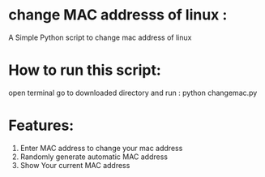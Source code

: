 # change MAC addresss of linux :
A Simple Python script to change mac address of linux 
# How to run this script:
open terminal go to downloaded directory and run : python changemac.py
# Features:
1. Enter MAC address to change your mac address
2. Randomly generate automatic MAC address
3. Show Your current MAC address



